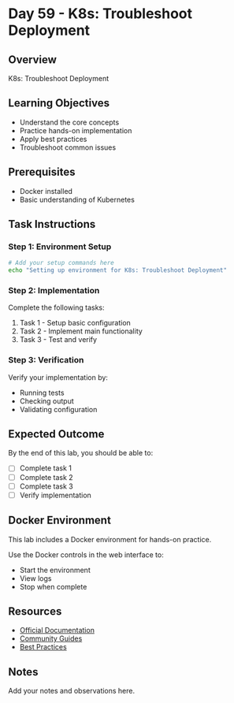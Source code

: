 # Day 59 - K8s: Troubleshoot Deployment

## Overview
K8s: Troubleshoot Deployment

## Learning Objectives
- Understand the core concepts
- Practice hands-on implementation
- Apply best practices
- Troubleshoot common issues

## Prerequisites
- Docker installed
- Basic understanding of Kubernetes

## Task Instructions

### Step 1: Environment Setup
```bash
# Add your setup commands here
echo "Setting up environment for K8s: Troubleshoot Deployment"
```

### Step 2: Implementation
Complete the following tasks:
1. Task 1 - Setup basic configuration
2. Task 2 - Implement main functionality
3. Task 3 - Test and verify

### Step 3: Verification
Verify your implementation by:
- Running tests
- Checking output
- Validating configuration

## Expected Outcome
By the end of this lab, you should be able to:
- [ ] Complete task 1
- [ ] Complete task 2
- [ ] Complete task 3
- [ ] Verify implementation

## Docker Environment
This lab includes a Docker environment for hands-on practice.

Use the Docker controls in the web interface to:
- Start the environment
- View logs
- Stop when complete

## Resources
- [Official Documentation](#)
- [Community Guides](#)
- [Best Practices](#)

## Notes
Add your notes and observations here.
